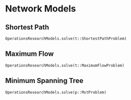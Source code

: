 # Network Models

## Shortest Path

```@docs
OperationsResearchModels.solve(t::ShortestPathProblem)
```

## Maximum Flow

```@docs
OperationsResearchModels.solve(t::MaximumFlowProblem)
```

## Minimum Spanning Tree

```@docs
OperationsResearchModels.solve(p::MstProblem)
```

